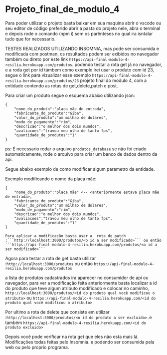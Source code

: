 
# Projeto_final_de_modulo_4
Para poder utilizar o projeto basta baixar em sua maquina abrir o vscode ou seu editor de código preferido abrir a pasta do projeto nele, abra o terminal e depois rode o comando (npm i) sem os 
parênteses no qual ira isntalar tudo que for necessario.

TESTES REALIZADOS UTILIZANDO INSOMNIA, mas pode ser consumida e modificada com postman, os resultados podem ser exibidos no navegador também ou direto por este link ```https://api-final-modulo-4-resilia.herokuapp.com/produtos```. podendo testar a rota get já no navegador, e a roda get por id támbem como exemplo irei usar o produto com id 23, segue o link para vizualizar esse exemplo ```https://api-final-modulo-4-resilia.herokuapp.com/produtos/23```
projeto final do modulo 4, com a entidade <produtos> contendo as rotas de get,delete,patch e post.

Para criar um produto segue o esquema abaixo utilizando json:
```
{
    "nome_do_produto":"placa mãe de entrada",
    "fabricante_do_produto":"Giba",
    "valor_do_produto":"um milhao de dolares",
    "modo_de_pagamento":"rim",
    "descricao":"o melhor dos dois mundos",
    "avaliacoes":"travou meu olho de tanto fps",
    "quantidade_de_produtos":"1" 
}
```
ps: É necessario rodar o arquivo ```produtos_database``` se não foi criado automaticamente, rode o arquivo para criar um banco de dados dentro da api.

Segue abaixo exemplo de como modificar algum parametro da entidade.

Exemplo modificando o nome da placa mãe:
```
{  
    "nome_do_produto":"placa mãe" <-- <anteriormente estava placa mãe de entrada>,
    "fabricante_do_produto":"Giba",
    "valor_do_produto":"um milhao de dolares",
    "modo_de_pagamento":"rim",
    "descricao":"o melhor dos dois mundos",
    "avaliacoes":"travou meu olho de tanto fps",
    "quantidade_de_produtos":"1"
}

Para aplicar a modificação basta usar a  rota de patch :```http://localhost:3000/produtos/<o id a ser modificado>``` ou então ```https://api-final-modulo-4-resilia.herokuapp.com/produtos/<o id a ser modificado>```

```
Agora para testar a rota de get basta utilizar :```http://localhost:3000/produtos``` ou então ```https://api-final-modulo-4-resilia.herokuapp.com/produtos```

a lista de produtos cadastrados ira aparecer no consumidor de api ou navegador, para ver a modificação feita anteriormente basta localizar a id do produto
que teve algum atributo modificado e colocar no caminho, ```http://localhost:3000/produtos/<id do produto qual você modificou o atributo>``` ou ```https://api-final-modulo-4-resilia.herokuapp.com/<id do produto qual você modificou o atributo>```

Por ultimo a rota de delete que consiste em utilizar :```http://localhost:3000/produtos/<o id do produto a ser excluido>.```e também ```https://api-final-modulo-4-resilia.herokuapp.com/<id do produto excluido>```

Depois você pode verificar na rota get que eles não esta mais lá. 
Modificações todas feitas pelo Insomnia. e podendo ser consumida pela web ou pelo proprío programa.
